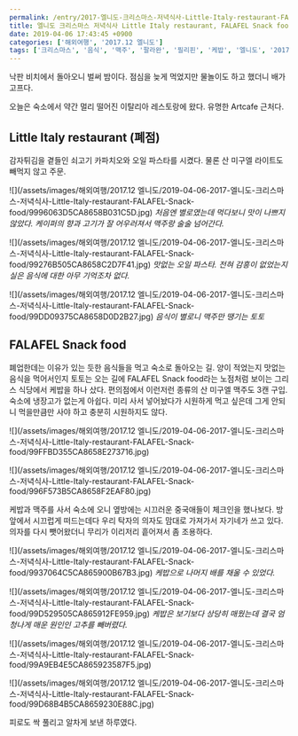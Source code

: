 ```yaml
---
permalink: /entry/2017-엘니도-크리스마스-저녁식사-Little-Italy-restaurant-FALAFEL-Snack-food/
title: 엘니도 크리스마스 저녁식사 Little Italy restaurant, FALAFEL Snack food
date: 2019-04-06 17:43:45 +0900
categories: ['해외여행', '2017.12 엘니도']
tags: ['크리스마스', '음식', '맥주', '팔라완', '필리핀', '케밥', '엘니도', '2017']
---
```



낙판 비치에서 돌아오니 벌써 밤이다.
점심을 늦게 먹었지만 물놀이도 하고 했더니 배가 고프다.

오늘은 숙소에서 약간 멀리 떨어진 이탈리아 레스토랑에 왔다. 유명한 Artcafe 근처다.

## Little Italy restaurant (폐점)
감자튀김을 곁들인 쇠고기 카파치오와 오일 파스타를 시켰다.
물론 산 미구엘 라이트도 빼먹지 않고 주문.

![](/assets/images/해외여행/2017.12 엘니도/2019-04-06-2017-엘니도-크리스마스-저녁식사-Little-Italy-restaurant-FALAFEL-Snack-food/9996063D5CA8658B031C5D.jpg)
*처음엔 별로였는데 먹다보니 맛이 나쁘지 않았다. 케이퍼의 향과 고기가 잘 어우러져서 맥주랑 술술 넘어간다.*

![](/assets/images/해외여행/2017.12 엘니도/2019-04-06-2017-엘니도-크리스마스-저녁식사-Little-Italy-restaurant-FALAFEL-Snack-food/99276B505CA8658C2D7F41.jpg)
*맛없는 오일 파스타. 전혀 감흥이 없었는지 실은 음식에 대한 아무 기억조차 없다.*

![](/assets/images/해외여행/2017.12 엘니도/2019-04-06-2017-엘니도-크리스마스-저녁식사-Little-Italy-restaurant-FALAFEL-Snack-food/99DD09375CA8658D0D2B27.jpg)
*음식이 별로니 맥주만 땡기는 토토*


## **FALAFEL Snack food**
폐업한데는 이유가 있는 듯한 음식들을 먹고 숙소로 돌아오는 길.
양이 적었는지 맛없는 음식을 먹어서인지 토토는 오는 길에 FALAFEL Snack food라는 노점처럼 보이는 그리스 식당에서 케밥을 하나 샀다. 편의점에서 이런저런 종류의 산 미구엘 맥주도 3캔 구입.
숙소에 냉장고가 없는게 아쉽다.
미리 사서 넣어놨다가 시원하게 먹고 싶은데 그게 안되니 먹을만큼만 사야 하고 충분히 시원하지도 않다.

![](/assets/images/해외여행/2017.12 엘니도/2019-04-06-2017-엘니도-크리스마스-저녁식사-Little-Italy-restaurant-FALAFEL-Snack-food/99FFBD355CA8658E273716.jpg)

![](/assets/images/해외여행/2017.12 엘니도/2019-04-06-2017-엘니도-크리스마스-저녁식사-Little-Italy-restaurant-FALAFEL-Snack-food/996F573B5CA8658F2EAF80.jpg)

케밥과 맥주를 사서 숙소에 오니 옆방에는 시끄러운 중국애들이 체크인을 했나보다.
방 앞에서 시끄럽게 떠드는데다 우리 탁자의 의자도 맘대로 가져가서 자기네가 쓰고 있다.
의자를 다시 뺏어왔더니 무리가 이리저리 흩어져서 좀 조용하다.

![](/assets/images/해외여행/2017.12 엘니도/2019-04-06-2017-엘니도-크리스마스-저녁식사-Little-Italy-restaurant-FALAFEL-Snack-food/9937064C5CA865900B67B3.jpg)
*케밥으로 나머지 배를 채울 수 있었다.*

![](/assets/images/해외여행/2017.12 엘니도/2019-04-06-2017-엘니도-크리스마스-저녁식사-Little-Italy-restaurant-FALAFEL-Snack-food/99D529505CA865912FE959.jpg)
*케밥은 보기보다 상당히 매웠는데 결국 엄청나게 매운 원인인 고추를 빼버렸다.*

![](/assets/images/해외여행/2017.12 엘니도/2019-04-06-2017-엘니도-크리스마스-저녁식사-Little-Italy-restaurant-FALAFEL-Snack-food/99A9EB4E5CA865923587F5.jpg)

![](/assets/images/해외여행/2017.12 엘니도/2019-04-06-2017-엘니도-크리스마스-저녁식사-Little-Italy-restaurant-FALAFEL-Snack-food/99D68B4B5CA8659230E88C.jpg)


피로도 싹 풀리고 알차게 보낸 하루였다.


